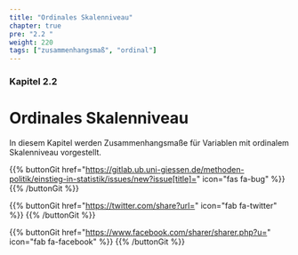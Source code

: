 ```yaml
---
title: "Ordinales Skalenniveau"
chapter: true
pre: "2.2 "
weight: 220
tags: ["zusammenhangsmaß", "ordinal"]
---
```


### Kapitel  2.2

# Ordinales Skalenniveau

In diesem Kapitel werden Zusammenhangsmaße für Variablen mit ordinalem Skalenniveau vorgestellt.

{{% buttonGit href="https://gitlab.ub.uni-giessen.de/methoden-politik/einstieg-in-statistik/issues/new?issue[title]=" icon="fas fa-bug" %}} {{% /buttonGit %}} 

{{% buttonGit href="https://twitter.com/share?url=" icon="fab fa-twitter" %}} {{% /buttonGit %}}

{{% buttonGit href="https://www.facebook.com/sharer/sharer.php?u=" icon="fab fa-facebook" %}} {{% /buttonGit %}}